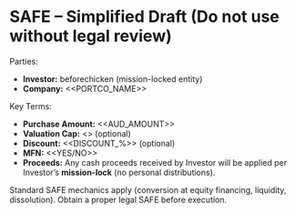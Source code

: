 # SAFE – **Simplified Draft** (Do not use without legal review)

Parties:
- **Investor:** beforechicken (mission-locked entity)
- **Company:** <<PORTCO_NAME>>

Key Terms:
- **Purchase Amount:** <<AUD_AMOUNT>>
- **Valuation Cap:** <<CAP>> (optional)
- **Discount:** <<DISCOUNT_%>> (optional)
- **MFN:** <<YES/NO>>
- **Proceeds:** Any cash proceeds received by Investor will be applied per Investor’s **mission-lock** (no personal distributions).

Standard SAFE mechanics apply (conversion at equity financing, liquidity, dissolution). Obtain a proper legal SAFE before execution.
